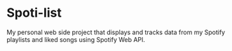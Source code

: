 # Spoti-list
My personal web side project that displays and tracks data from my Spotify playlists and liked songs using Spotify Web API.

